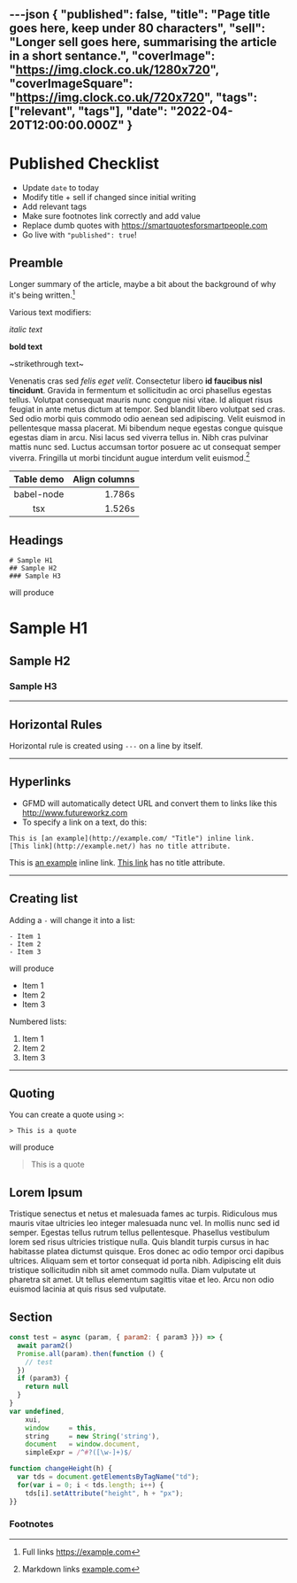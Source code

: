 ---json
{
  "published": false,
  "title": "Page title goes here, keep under 80 characters",
  "sell": "Longer sell goes here, summarising the article in a short sentance.",
  "coverImage": "https://img.clock.co.uk/1280x720",
  "coverImageSquare": "https://img.clock.co.uk/720x720",
  "tags": ["relevant", "tags"],
  "date": "2022-04-20T12:00:00.000Z"
}
---

# Published Checklist

 - Update `date` to today
 - Modify title + sell if changed since initial writing
 - Add relevant tags
 - Make sure footnotes link correctly and add value
 - Replace dumb quotes with <https://smartquotesforsmartpeople.com>
 - Go live with `"published": true`!


## Preamble

Longer summary of the article, maybe a bit about the background of why it's being written.[^1]

Various text modifiers:

_italic text_

**bold text**

~strikethrough text~

Venenatis cras sed _felis eget velit_. Consectetur libero **id faucibus nisl tincidunt**. Gravida in fermentum et sollicitudin ac orci phasellus egestas tellus. Volutpat consequat mauris nunc congue nisi vitae. Id aliquet risus feugiat in ante metus dictum at tempor. Sed blandit libero volutpat sed cras. Sed odio morbi quis commodo odio aenean sed adipiscing. Velit euismod in pellentesque massa placerat. Mi bibendum neque egestas congue quisque egestas diam in arcu. Nisi lacus sed viverra tellus in. Nibh cras pulvinar mattis nunc sed. Luctus accumsan tortor posuere ac ut consequat semper viverra. Fringilla ut morbi tincidunt augue interdum velit euismod.[^2]

| Table demo | Align columns |
|:----------:|--------------:|
| babel-node |        1.786s |
|    tsx     |        1.526s |


## Headings

```
# Sample H1
## Sample H2
### Sample H3
```

will produce
# Sample H1
## Sample H2
### Sample H3

---

## Horizontal Rules

Horizontal rule is created using `---` on a line by itself.

---
## Hyperlinks
- GFMD will automatically detect URL and convert them to links like this http://www.futureworkz.com
- To specify a link on a text, do this:

```
This is [an example](http://example.com/ "Title") inline link.
[This link](http://example.net/) has no title attribute.
```

This is [an example](http://example.com/ "Title") inline link.
[This link](http://example.net/) has no title attribute.

---

## Creating list

Adding a `-` will change it into a list:

```
- Item 1
- Item 2
- Item 3
```

will produce

- Item 1
- Item 2
- Item 3

Numbered lists:

1. Item 1
2. Item 2
3. Item 3

---

## Quoting

You can create a quote using `>`:

```
> This is a quote
```

will produce

> This is a quote

## Lorem Ipsum

Tristique senectus et netus et malesuada fames ac turpis. Ridiculous mus mauris vitae ultricies leo integer malesuada nunc vel. In mollis nunc sed id semper. Egestas tellus rutrum tellus pellentesque. Phasellus vestibulum lorem sed risus ultricies tristique nulla. Quis blandit turpis cursus in hac habitasse platea dictumst quisque. Eros donec ac odio tempor orci dapibus ultrices. Aliquam sem et tortor consequat id porta nibh. Adipiscing elit duis tristique sollicitudin nibh sit amet commodo nulla. Diam vulputate ut pharetra sit amet. Ut tellus elementum sagittis vitae et leo. Arcu non odio euismod lacinia at quis risus sed vulputate.

## Section

~~~js
const test = async (param, { param2: { param3 }}) => {
  await param2()
  Promise.all(param).then(function () {
    // test
  })
  if (param3) {
    return null
  }
}
var undefined,
    xui,
    window     = this,
    string     = new String('string'),
    document   = window.document,
    simpleExpr = /^#?([\w-]+)$/

function changeHeight(h) {
  var tds = document.getElementsByTagName("td");
  for(var i = 0; i < tds.length; i++) {
    tds[i].setAttribute("height", h + "px");
}}
~~~

### Footnotes

[^1]: Full links <https://example.com>
[^2]: Markdown links [example.com](https://example.com)

